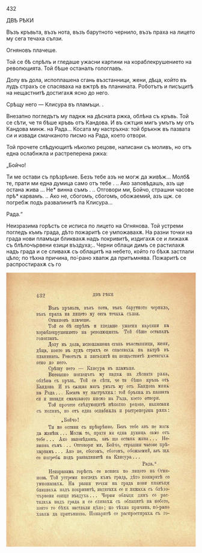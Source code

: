 ﻿432

ДВѢ РѢКИ

Възъ кръвьта, възъ нота, възъ барутното чернило, възъ праха на лицето му сега течаха сълзи.

Огняновъ плачеше.

Той се бѣ спрѣлъ и гледаше ужасни картини на кораблекрушението на революцията. Той бѣше останалъ гологлавъ.

Долу въ дола, испоплашена сгань възстанници, жени, дѣца, който въ лудъ страхъ се спасяваха на вжтрѣ въ планината. Роботътъ и писъцитѣ на нещастнитѣ достигахѫ ясно до него.

Срѣщу него — Клисура въ пламъци. .

Внезапно погледътъ му паднж на дѣсната ржка, облѣна съ кръвь. Той се сѣти, че тя бѣше кръвь отъ Кандова. И въ сжтция мигъ умътъ му отъ Кандова минж. на Рада... Косата му настръхна: той бръкнж въ пазвата си и извади смачканото писмо на Рада, което отвори.

Той прочете слѣдующитѣ нѣколко рецове, написани съ моливъ, но отъ една ослабнжла и растреперена ржка:

„Бойчо!

Ти ме остави съ прѣзрѣние. Безъ тебе азъ не могж да живѣж... Молб& те, прати ми една думица само отъ тебе . .. Ако заповѣдашъ, азъ ще остана жива ... Не* винна съмъ . .. Отговори ми, Бойчо, страшни часове прѣ* карвамъ. .. Ако не, сбогомъ, сбогомъ, обожаемий, азъ щж. се погребж подъ развалинитѣ па Клисура...

Рада.“

Неизразима горѣсть се исписа по лицето на Огнянова. Той устреми погледъ къмъ града, дѣто пожаритѣ се умпожавахѫ. На разни точки на града нови пламъци бликвахѫ надъ покривитѣ, издигахѫ се и лижахѫ съ блѣлочървени езици въздуха;.. Черни облаци димъ се растилахѫ надъ града и се сливахѫ съ облацитѣ на небето, който го бѣхѫ застлали цѣло; по тѣхна причина, по́-рано хвапж да притъмнява. Пожаритѣ се распростирахѫ съ го

![original](../images/483.jpg)


